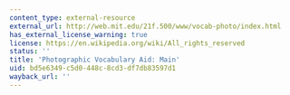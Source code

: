 ```yaml
---
content_type: external-resource
external_url: http://web.mit.edu/21f.500/www/vocab-photo/index.html
has_external_license_warning: true
license: https://en.wikipedia.org/wiki/All_rights_reserved
status: ''
title: 'Photographic Vocabulary Aid: Main'
uid: bd5e6349-c5d0-448c-8cd3-df7db83597d1
wayback_url: ''
---
```

